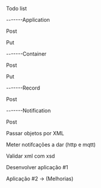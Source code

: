 Todo list

-------Application

  Post
  
  Put
  
-------Container

  Post
  
  Put
  
-------Record

  Post
  
-------Notification

  Post
  




Passar objetos por XML

Meter notifcações a dar (http e mqtt)

Validar xml com xsd


Desenvolver aplicação #1

Aplicação #2 -> (Melhorias)
